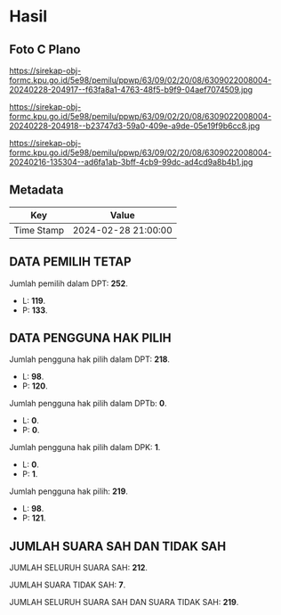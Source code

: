 # Hasil

## Foto C Plano

https://sirekap-obj-formc.kpu.go.id/5e98/pemilu/ppwp/63/09/02/20/08/6309022008004-20240228-204917--f63fa8a1-4763-48f5-b9f9-04aef7074509.jpg

https://sirekap-obj-formc.kpu.go.id/5e98/pemilu/ppwp/63/09/02/20/08/6309022008004-20240228-204918--b23747d3-59a0-409e-a9de-05e19f9b6cc8.jpg

https://sirekap-obj-formc.kpu.go.id/5e98/pemilu/ppwp/63/09/02/20/08/6309022008004-20240216-135304--ad6fa1ab-3bff-4cb9-99dc-ad4cd9a8b4b1.jpg


## Metadata

| Key        | Value               |
| ---------- | ------------------- |
| Time Stamp | 2024-02-28 21:00:00 |


## DATA PEMILIH TETAP

Jumlah pemilih dalam DPT: **252**.
 * L: **119**.
 * P: **133**.

## DATA PENGGUNA HAK PILIH

Jumlah pengguna hak pilih dalam DPT: **218**.
 * L: **98**.
 * P: **120**.

Jumlah pengguna hak pilih dalam DPTb: **0**.
 * L: **0**.
 * P: **0**.

Jumlah pengguna hak pilih dalam DPK: **1**.
 * L: **0**.
 * P: **1**.

Jumlah pengguna hak pilih: **219**.
 * L: **98**.
 * P: **121**.

## JUMLAH SUARA SAH DAN TIDAK SAH

JUMLAH SELURUH SUARA SAH: **212**.

JUMLAH SUARA TIDAK SAH: **7**.

JUMLAH SELURUH SUARA SAH DAN SUARA TIDAK SAH: **219**.


